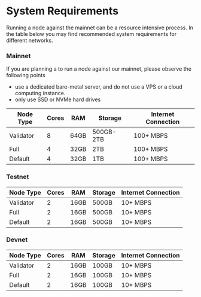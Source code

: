 # System Requirements
Running a node against the mainnet can be a resource intensive process. In the table below you may find recommended system requirements for different networks.

### Mainnet
If you are planning a to run a node against our mainnet, please observe the following points
- use a dedicated bare-metal server, and do not use a VPS or a cloud computing instance.
- only use SSD or NVMe hard drives

|Node Type  |Cores  |RAM    |Storage    | Internet Connection |
|-----------|-------|-------|-----------|---------------------|
|Validator  |8      |64GB   |500GB-2TB  | 100+ MBPS           |
|Full       |4      |32GB   |2TB        | 100+ MBPS           |
|Default    |4      |32GB   |1TB        | 100+ MBPS            |

### Testnet
|Node Type  |Cores  |RAM    |Storage    |  Internet Connection |
|-----------|-------|-------|-----------| ---------------------|
|Validator  |2      |16GB   |500GB      |  10+  MBPS           |
|Full       |2      |16GB   |500GB      |  10+  MBPS           |
|Default    |2      |16GB   |500GB      |  10+  MBPS           |

### Devnet
|Node Type  |Cores  |RAM    |Storage    |  Internet Connection |
|-----------|-------|-------|-----------| ---------------------|
|Validator  |2      |16GB   |100GB      |  10+  MBPS           |
|Full       |2      |16GB   |100GB      |  10+  MBPS           |
|Default    |2      |16GB   |100GB      |  10+  MBPS           |
